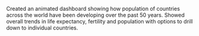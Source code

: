 
Created an animated dashboard showing how population of countries across the world have been developing over the past 50 years.
Showed overall trends in life expectancy, fertility and population with options to drill down to individual countries.
